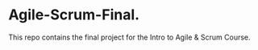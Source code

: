 # Agile-Scrum-Final.
This repo contains the final project for the Intro to Agile &amp; Scrum Course. 
